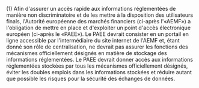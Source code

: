 (1) Afin d'assurer un accès rapide aux informations réglementées de manière non discriminatoire et de les mettre à la disposition des utilisateurs finals, l'Autorité européenne des marchés financiers (ci-après l'«AEMF») a l'obligation de mettre en place et d'exploiter un point d'accès électronique européen (ci-après le «PAEE»). Le PAEE devrait consister en un portail en ligne accessible par l'intermédiaire du site internet de l'AEMF et, étant donné son rôle de centralisation, ne devrait pas assurer les fonctions des mécanismes officiellement désignés en matière de stockage des informations réglementées. Le PAEE devrait donner accès aux informations réglementées stockées par tous les mécanismes officiellement désignés, éviter les doubles emplois dans les informations stockées et réduire autant que possible les risques pour la sécurité des échanges de données.
